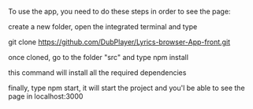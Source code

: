 To use the app, you need to do these steps in order to see the page:

create a new folder, open the integrated terminal and type

git clone https://github.com/DubPlayer/Lyrics-browser-App-front.git

once cloned, go to the folder "src" and type npm install

this command will install all the required dependencies

finally, type npm start, it will start the project and you'l be able to see the page in localhost:3000
